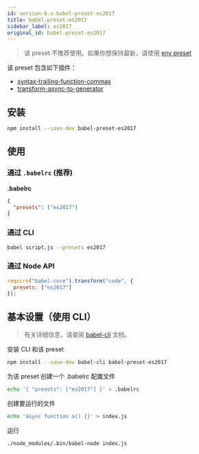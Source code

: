 ```yaml
---
id: version-6.x-babel-preset-es2017
title: babel-preset-es2017
sidebar_label: es2017
original_id: babel-preset-es2017
---
```


> 该 preset 不推荐使用。如果你想保持最新，请使用 [env preset](babel-preset-env)

该 preset 包含如下插件：

- [syntax-trailing-function-commas](babel-plugin-syntax-trailing-function-commas)
- [transform-async-to-generator](babel-plugin-transform-async-to-generator)

## 安装

```sh
npm install --save-dev babel-preset-es2017
```

## 使用

### 通过 `.babelrc` (推荐)

**.babelrc**

```json
{
  "presets": ["es2017"]
}
```

### 通过 CLI

```sh
babel script.js --presets es2017
```

### 通过 Node API

```javascript
require("babel-core").transform("code", {
  presets: ["es2017"]
});
```

## 基本设置（使用 CLI）

> 有关详细信息，请查阅 [babel-cli](babel-cli) 文档。

安装 CLI 和该 preset

```sh
npm install --save-dev babel-cli babel-preset-es2017
```

为该 preset 创建一个 .babelrc 配置文件

```sh
echo '{ "presets": ["es2017"] }' > .babelrc
```

创建要运行的文件

```sh
echo 'async function a() {}' > index.js
```

运行

```sh
./node_modules/.bin/babel-node index.js
```
